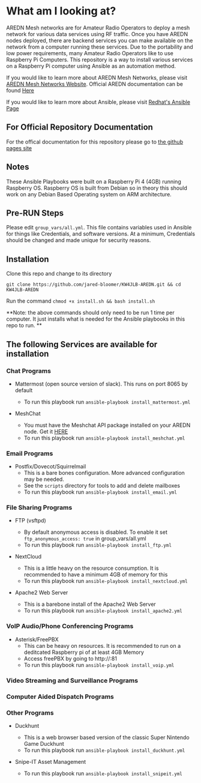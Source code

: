 # What am I looking at?
AREDN Mesh networks are for Amateur Radio Operators to deploy a mesh network for various data services using RF traffic. Once you have AREDN nodes deployed, there are backend services you can make available on the network from a computer running these services. Due to the portability and low power requirements, many Amateur Radio Operators like to use Raspberry Pi Computers. This repository is a way to install various services on a Raspberry Pi computer using Ansible as an automation method. 

If you would like to learn more about AREDN Mesh Networks, please visit [AREDN Mesh Networks Website](https://www.arednmesh.org/). Official AREDN documentation can be found [Here](https://arednmesh.readthedocs.io/en/latest/)

If you would like to learn more about Ansible, please visit [Redhat's Ansible Page](https://www.ansible.com/)

## For Official Repository Documentation
For the offical documentation for this repository please go to [the github pages site](https://jared-bloomer.github.io/KW4JLB-AREDN/)

## Notes
These Ansible Playbooks were built on a Raspberry Pi 4 (4GB) running Raspberry OS. Raspberry OS is built from Debian so in theory this should work on any Debian Based Operating system on ARM architecture. 

## Pre-RUN Steps
Please edit `group_vars/all.yml`. This file contains variables used in Ansible for things like Credentials, and software versions. At a minimum, Credentials should be changed and made unique for security reasons. 

## Installation

Clone this repo and change to its directory

`git clone https://github.com/jared-bloomer/KW4JLB-AREDN.git && cd KW4JLB-AREDN`

Run the command `chmod +x install.sh && bash install.sh`

**Note: the above commands should only need to be run 1 time per computer. It just installs what is needed for the Ansible playbooks in this repo to run. **

## The following Services are available for installation

### Chat Programs

* Mattermost (open source version of slack). This runs on port 8065 by default
  * To run this playbook run `ansible-playbook install_mattermost.yml`

* MeshChat
  * You must have the Meshchat API package installed on your AREDN node. Get it [HERE](https://s3.amazonaws.com/aredn/meshchat-api_1.02_all.ipk)
  * To run this playbook run `ansible-playbook install_meshchat.yml`

### Email Programs

* Postfix/Dovecot/Squirrelmail
  * This is a bare bones configuration. More advanced configuration may be needed. 
  * See the `scripts` directory for tools to add and delete mailboxes
  * To run this playbook run `ansible-playbook install_email.yml`

### File Sharing Programs

* FTP (vsftpd)
  * By default anonymous access is disabled. To enable it set `ftp_anonymous_access: true` in group_vars/all.yml
  * To run this playbook run `ansible-playbook install_ftp.yml`

* NextCloud
  * This is a little heavy on the resource consumption. It is recommended to have a minimum 4GB of memory for this
  * To run this playbook run `ansible-playbook install_nextcloud.yml`

* Apache2 Web Server
  * This is a barebone install of the Apache2 Web Server
  * To run this playbook run `ansible-playbook install_apache2.yml`

### VoIP Audio/Phone Conferencing Programs

* Asterisk/FreePBX
  * This can be heavy on resources. It is recommended to run on a deditcated Raspberry pi of at least 4GB Memory
  * Access freePBX by going to http://<IP of you Raspberry PI>:81
  * To run this playbook run `ansible-playbook install_voip.yml`
  
### Video Streaming and Surveillance Programs

### Computer Aided Dispatch Programs

### Other Programs

* Duckhunt
  * This is a web browser based version of the classic Super Nintendo Game Duckhunt
  * To run this playbook run `ansible-playbook install_duckhunt.yml`

* Snipe-IT Asset Management
  * To run this playbook run `ansible-playbook install_snipeit.yml`
